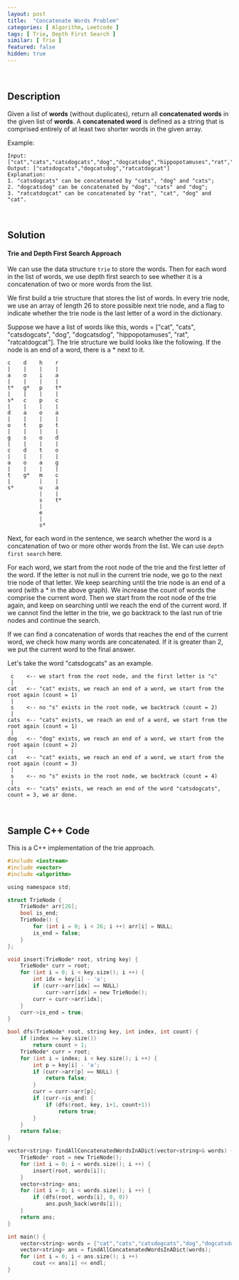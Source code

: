 ```yaml
---
layout: post
title:  "Concatenate Words Problem"
categories: [ Algorithm, Leetcode ]
tags: [ Trie, Depth First Search ]
similar: [ Trie ]
featured: false
hidden: true
---
```


<br />

## Description


Given a list of **words** (without duplicates), return all **concatenated words** in the given list of **words**.
A **concatenated word** is defined as a string that is comprised entirely of at least two shorter words in the given array.


Example: 
```
Input: ["cat","cats","catsdogcats","dog","dogcatsdog","hippopotamuses","rat","ratcatdogcat"]
Output: ["catsdogcats","dogcatsdog","ratcatdogcat"]
Explanation: 
1. "catsdogcats" can be concatenated by "cats", "dog" and "cats"; 
2. "dogcatsdog" can be concatenated by "dog", "cats" and "dog"; 
3. "ratcatdogcat" can be concatenated by "rat", "cat", "dog" and "cat".
```

<br />

## Solution


#### Trie and Depth First Search Approach


We can use the data structure `trie` to store the words. Then for each word in the list of words, we use depth first search to see whether it is a concatenation of two or more words from the list.

We first build a trie structure that stores the list of words. In every trie node, we use an array of length 26 to store possible next trie node, and a flag to indicate whether the trie node is the last letter of a word in the dictionary.

Suppose we have a list of words like this, words = ["cat", "cats", "catsdogcats", "dog", "dogcatsdog", "hippopotamuses", "rat", "ratcatdogcat"]. The trie structure we build looks like the following. If the node is an end of a word, there is a * next to it.
```
c    d    h    r
|    |    |    |
a    o    i    a
|    |    |    |
t*   g*   p    t*
|    |    |    |
s*   c    p    c
|    |    |    |
d    a    o    a
|    |    |    |
o    t    p    t
|    |    |    |
g    s    o    d
|    |    |    |
c    d    t    o
|    |    |    |
a    o    a    g
|    |    |    |
t    g*   m    c
|         |    |
s*        u    a
          |    |
          s    t*
          |
          e
          |
          s*
```  

Next, for each word in the sentence, we search whether the word is a concatenation of two or more other words from the list. We can use `depth first search` here.

For each word, we start from the root node of the trie and the first letter of the word. If the letter is not null in the current trie node, we go to the next trie node of that letter. We keep searching until the trie node is an end of a word (with a * in the above graph). We increase the count of words the comprise the current word. Then we start from the root node of the trie again, and keep on searching until we reach the end of the current word. If we cannot find the letter in the trie, we go backtrack to the last run of trie nodes and continue the search.

If we can find a concatenation of words that reaches the end of the current word, we check how many words are concatenated. If it is greater than 2, we put the current word to the final answer.


Let's take the word "catsdogcats" as an example. 
```
 c    <-- we start from the root node, and the first letter is "c"
 |
cat   <-- "cat" exists, we reach an end of a word, we start from the root again (count = 1)
 |
 s    <-- no "s" exists in the root node, we backtrack (count = 2)
 |
cats  <-- "cats" exists, we reach an end of a word, we start from the root again (count = 1)
 |
dog   <-- "dog" exists, we reach an end of a word, we start from the root again (count = 2)
 |
cat   <-- "cat" exists, we reach an end of a word, we start from the root again (count = 3)
 |
 s    <-- no "s" exists in the root node, we backtrack (count = 4)
 |
cats  <-- "cats" exists, we reach an end of the word "catsdogcats", count = 3, we ar done.
```

<br />

## Sample C++ Code

This is a C++ implementation of the trie approach.

```c
#include <iostream>
#include <vector>
#include <algorithm>

using namespace std;

struct TrieNode {
    TrieNode* arr[26];
    bool is_end;
    TrieNode() {
        for (int i = 0; i < 26; i ++) arr[i] = NULL;
        is_end = false;
    }  
};

void insert(TrieNode* root, string key) {
    TrieNode* curr = root;
    for (int i = 0; i < key.size(); i ++) {
        int idx = key[i] - 'a';
        if (curr->arr[idx] == NULL)
            curr->arr[idx] = new TrieNode();
        curr = curr->arr[idx];
    }
    curr->is_end = true;
}

bool dfs(TrieNode* root, string key, int index, int count) {
    if (index >= key.size())
        return count > 1;
    TrieNode* curr = root;
    for (int i = index; i < key.size(); i ++) {
        int p = key[i] - 'a';
        if (curr->arr[p] == NULL) {
            return false;
        }
        curr = curr->arr[p];
        if (curr->is_end) {
            if (dfs(root, key, i+1, count+1))
                return true;
        }
    }
    return false;
}

vector<string> findAllConcatenatedWordsInADict(vector<string>& words) {
    TrieNode* root = new TrieNode();
    for (int i = 0; i < words.size(); i ++) {
        insert(root, words[i]);
    }
    vector<string> ans;
    for (int i = 0; i < words.size(); i ++) {
        if (dfs(root, words[i], 0, 0))
            ans.push_back(words[i]);
    }
    return ans;   
}

int main() {
    vector<string> words = {"cat","cats","catsdogcats","dog","dogcatsdog","hippopotamuses","rat","ratcatdogcat"};
    vector<string> ans = findAllConcatenatedWordsInADict(words);
    for (int i = 0; i < ans.size(); i ++)
        cout << ans[i] << endl;
}
```
